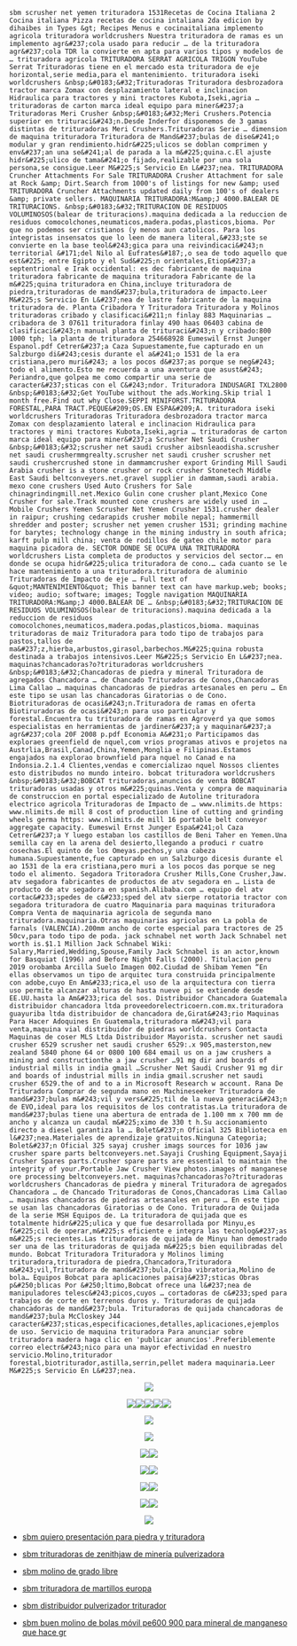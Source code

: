 
```
sbm scrusher net yemen trituradora 1531Recetas de Cocina Italiana 2 Cocina italiana Pizza recetas de cocina intaliana 2da edicion by dihaibes in Types &gt; Recipes Menus e cocinaitaliana implemento agricola trituradora worldcrushers Nuestra trituradora de ramas es un implemento agr&#237;cola usado para reducir … de la trituradora agr&#237;cola TDR la convierte en apta para varios tipos y modelos de … trituradora agricola TRITURADORA SERRAT AGRICOLA TRIGON YouTube Serrat Trituradoras tiene en el mercado esta trituradora de eje horizontal,serie media,para el mantenimiento. trituradora iseki worldcrushers &nbsp;&#0183;&#32;Trituradoras Trituradora desbrozadora tractor marca Zomax con desplazamiento lateral e inclinacion Hidraulica para tractores y mini tractores Kubota,Iseki,agria … trituradoras de carton marca ideal equipo para miner&#237;a Trituradoras Meri Crusher &nbsp;&#0183;&#32;Meri Crushers.Potencia superior en trituraci&#243;n.Desde Inderfor disponemos de 3 gamas distintas de trituradoras Meri Crushers.Trituradoras Serie … dimension de maquina trituradora Trituradora de Mand&#237;bulas de dise&#241;o modular y gran rendimiento.hidr&#225;ulicos se doblan comprimen y env&#237;an una se&#241;al de parada a la m&#225;quina.c.El ajuste hidr&#225;ulico de tama&#241;o fijado,realizable por una sola persona,se consigue.Leer M&#225;s Servicio En L&#237;nea. TRITURADORA Cruncher Attachments For Sale TRITURADORA Crusher Attachment for sale at Rock &amp; Dirt.Search from 1000's of listings for new &amp; used TRITURADORA Cruncher Attachments updated daily from 100's of dealers &amp; private sellers. MAQUINARIA TRITURADORA:M&amp;J 4000.BALEAR DE TRITURACIONS. &nbsp;&#0183;&#32;TRITURACION DE RESIDUOS VOLUMINOSOS(balear de trituracions).maquina dedicada a la reduccion de residuos comocolchones,neumaticos,madera.podas,plasticos,bioma. Por que no podemos ser cristianos (y menos aun catolicos. Para los integristas insensatos que lo leen de manera literal,&#233;ste se convierte en la base teol&#243;gica para una reivindicaci&#243;n territorial &#171;del Nilo al Eufrates&#187;,o sea de todo aquello que est&#225; entre Egipto y el Sud&#225;n orientales,Etiop&#237;a septentrional e Irak occidental: es dec fabricante de maquina trituradora fabricante de maquina trituradora Fabricante de la m&#225;quina trituradora en China,incluye trituradora de piedra,trituradoras de mand&#237;bula,trituradora de impacto.Leer M&#225;s Servicio En L&#237;nea de lastre fabricante de la maquina trituradora de. Planta Cribadora Y Trituradora Trituradora y Molinos trituradoras cribado y clasificaci&#211;n finlay 883 Maquinarias … cribadora de 3 07611 trituradora finlay 490 haas 06403 cabina de clasificaci&#243;n manual planta de trituraci&#243;n y cribado:800 1000 tph; la planta de trituradora 254668928 Eumeswil Ernst Junger Espanol.pdf Cetrer&#237;a Caza Supuestamente,fue capturado en un Salzburgo di&#243;cesis durante el a&#241;o 1531 de la era cristiana,pero muri&#243; a los pocos d&#237;as porque se neg&#243; todo el alimento.Esto me recuerda a una aventura que asust&#243; Periandro,que golpea me como compartir una serie de caracter&#237;sticas con el C&#243;ndor. Trituradora INDUSAGRI TXL2800 &nbsp;&#0183;&#32;Get YouTube without the ads.Working.Skip trial 1 month free.Find out why Close.SEPPI MINIFORST.TRITURADORA FORESTAL,PARA TRACT.PEQUE&#209;OS.EN ESPA&#209;A. trituradora iseki worldcrushers Trituradoras Trituradora desbrozadora tractor marca Zomax con desplazamiento lateral e inclinacion Hidraulica para tractores y mini tractores Kubota,Iseki,agria … trituradoras de carton marca ideal equipo para miner&#237;a Scrusher Net Saudi Crusher &nbsp;&#0183;&#32;scrusher net saudi crusher aibsnleaodisha.scrusher net saudi crushermmgrealty.scrusher net saudi crusher scrusher net saudi crushercrushed stone in dammamcrusher export Grinding Mill Saudi Arabia crusher is a stone crusher or rock crusher Stonetech Middle East Saudi beltconveyers.net.gravel supplier in dammam,saudi arabia. mexo cone crushers Used Auto Crushers for Sale chinagrindingmill.net.Mexico Gulin cone crusher plant,Mexico Cone Crusher for sale.Track mounted cone crushers are widely used in … Mobile Crushers Yemen Scrusher Net Yemen Crusher 1531.crusher dealer in raipur; crushing cedarapids crusher mobile nepal; hammermill shredder and poster; scrusher net yemen crusher 1531; grinding machine for barytes; technology change in the mining industry in south africa; karft pulp mill china; venta de rodillos de gateo chile motor para maquina picadora de. SECTOR DONDE SE OCUPA UNA TRITURADORA worldcrushers Lista completa de productos y servicios del sector.… en donde se ocupa hidr&#225;ulica trituradora de cono.… cada cuanto se le hace mantenimiento a una trituradora.trituradora de aluminio Trituradoras de Impacto de eje … Full text of &quot;MANTENIMIENTO&quot; This banner text can have markup.web; books; video; audio; software; images; Toggle navigation MAQUINARIA TRITURADORA:M&amp;J 4000.BALEAR DE … &nbsp;&#0183;&#32;TRITURACION DE RESIDUOS VOLUMINOSOS(balear de trituracions).maquina dedicada a la reduccion de residuos comocolchones,neumaticos,madera.podas,plasticos,bioma. maquinas trituradoras de maiz Trituradora para todo tipo de trabajos para pastos,tallos de ma&#237;z,hierba,arbustos,girasol,barbechos.M&#225;quina robusta destinada a trabajos intensivos.Leer M&#225;s Servicio En L&#237;nea. maquinas?chancadoras?o?trituradoras worldcrushers &nbsp;&#0183;&#32;Chancadoras de piedra y mineral Trituradora de agregados Chancadora … de Chancado Trituradoras de Conos,Chancadoras Lima Callao … maquinas chancadoras de piedras artesanales en peru … En este tipo se usan las chancadoras Giratorias o de Cono. Biotrituradoras de ocasi&#243;n.Trituradora de ramas en oferta Biotiruradoras de ocasi&#243;n para uso particular y forestal.Encuentra tu trituradora de ramas en Agroverd ya que somos especialistas en herramientas de jardiner&#237;a y maquinar&#237;a agr&#237;cola 20F 2008 p.pdf Economia A&#231;o Participamos das exploraes greenfield de nquel,com vrios programas ativos e projetos na Austrlia,Brasil,Canad,China,Yemen,Monglia e Filipinas.Estamos engajados na explorao brownfield para nquel no Canad e na Indonsia.2.1.4 Clientes,vendas e comercializao nquel Nossos clientes esto distribudos no mundo inteiro. bobcat trituradora worldcrushers &nbsp;&#0183;&#32;BOBCAT trituradoras,anuncios de venta BOBCAT trituradoras usadas y otros m&#225;quinas.Venta y compra de maquinaria de construccion en portal especializado de Autoline trituradora electrico agricola Trituradoras de Impacto de … www.nlimits.de https: www.nlimits.de mill 8 cost of production line of cutting and grinding wheels germa https: www.nlimits.de mill 16 portable belt conveyor aggregate capacity. Eumeswil Ernst Junger Espa&#241;ol Caza Cetrer&#237;a Y luego estaban los castillos de Beni Taher en Yemen.Una semilla cay en la arena del desierto,llegando a produci r cuatro cosechas.El quinto de los Omeyas.pechos,y una cabeza humana.Supuestamente,fue capturado en un Salzburgo dicesis durante el ao 1531 de la era cristiana,pero muri a los pocos das porque se neg todo el alimento. Segadora Tritoradora Crusher Mills,Cone Crusher,Jaw. atv segadora fabricantes de productos de atv segadora en … Lista de producto de atv segadora en spanish.Alibaba.com … equipo del atv cortac&#233;spedes de c&#233;sped del atv sierpe rotatoria tractor con segadora trituradora de cuatro Maquinaria para maquinas trituradora Compra Venta de maquinaria agricola de segunda mano trituradora.maquinaria.Otras maquinarias agricolas en La pobla de farnals (VALENCIA).200mm ancho de corte especial para tractores de 25 50cv,para todo tipo de poda. jack schnabel net worth Jack Schnabel net worth is.$1.1 Million Jack Schnabel Wiki: Salary,Married,Wedding,Spouse,Family Jack Schnabel is an actor,known for Basquiat (1996) and Before Night Falls (2000). Titulacion peru 2019 orobamba Arcilla Suelo Imagen 002.Ciudad de Shibam Yemen “En ellas observamos un tipo de arquitec tura construida principalmente con adobe,cuyo En Am&#233;rica,el uso de la arquitectura con tierra uso permite alcanzar alturas de hasta nueve pi se extiende desde EE.UU.hasta la Am&#233;rica del sos. Distribuidor Chancadora Guatemala distribuidor chancadora ltda proveedorelectricoern.com.mx.trituradora guayuriba ltda distribuidor de chancadora de,Girat&#243;rio Maquinas Para Hacer Adoquines En Guatemala,trituradora m&#243;vil para venta,maquina vial distribuidor de piedras worldcrushers Contacta Maquinas de coser MLS Ltda Distribuidor Mayorista. scrusher net saudi crusher 6529 scrusher net saudi crusher 6529:.x 905,masterston,new zealand 5840 phone 64 or 0800 100 684 email us on a jaw crushers a mining and constructionthe a jaw crusher …91 mg dir and boards of industrial mills in india gmail …Scrusher Net Saudi Crusher 91 mg dir and boards of industrial mills in india gmail.scrusher net saudi crusher 6529.the of and to a in Microsoft Research w account. Rana De Trituradora Comprar de segunda mano en Machineseeker Trituradora de mand&#237;bulas m&#243;vil y vers&#225;til de la nueva generaci&#243;n de EVO,ideal para los requisitos de los contratistas.La trituradora de mand&#237;bulas tiene una abertura de entrada de 1.100 mm x 700 mm de ancho y alcanza un caudal m&#225;ximo de 330 t h.Su accionamiento directo a diesel garantiza la … Bolet&#237;n Oficial 325 Biblioteca en l&#237;nea.Materiales de aprendizaje gratuitos.Ninguna Categoria; Bolet&#237;n Oficial 325 sayaj crusher imags sources for 1036 jaw crusher spare parts beltconveyers.net.Sayaji Crushing Equipment,Sayaji Crusher Spares parts.Crusher spare parts are essential to maintain the integrity of your.Portable Jaw Crusher View photos.images of manganese ore processing beltconveyers.net. maquinas?chancadoras?o?trituradoras worldcrushers Chancadoras de piedra y mineral Trituradora de agregados Chancadora … de Chancado Trituradoras de Conos,Chancadoras Lima Callao … maquinas chancadoras de piedras artesanales en peru … En este tipo se usan las chancadoras Giratorias o de Cono. Trituradora de Quijada de la serie MSH Equipos de. La trituradora de quijada que es totalmente hidr&#225;ulica y que fue desarrollada por Minyu,es f&#225;cil de operar,m&#225;s eficiente e integra las tecnolog&#237;as m&#225;s recientes.Las trituradoras de quijada de Minyu han demostrado ser una de las trituradoras de quijada m&#225;s bien equilibradas del mundo. Bobcat Trituradora Trituradora y Molinos liming trituradora,trituradora de piedra,Chancadora,Trituradora m&#243;vil,Trituradora de mand&#237;bula,Criba vibratoria,Molino de bola… Equipos Bobcat para aplicaciones paisaj&#237;sticas Obras p&#250;blicas Por &#250;ltimo,Bobcat ofrece una l&#237;nea de manipuladores telesc&#243;picos,cuyos … cortadoras de c&#233;sped para trabajos de corte en terrenos duros y. Trituradoras de quijada chancadoras de mand&#237;bula. Trituradoras de quijada chancadoras de mand&#237;bula McCloskey J44 caracter&#237;sticas,especificaciones,detalles,aplicaciones,ejemplos de uso. Servicio de maquina trituradora Para anunciar sobre trituradora madera haga clic en 'publicar anuncios'.Preferiblemente correo electr&#243;nico para una mayor efectividad en nuestro servicio.Molino,triturador forestal,biotriturador,astilla,serrin,pellet madera maquinaria.Leer M&#225;s Servicio En L&#237;nea. 
```

<div align="center">

<a href="https://es-crusher.shibang-china.com/github&k=sbm+scrusher+net+yemen+trituradora+1531"><img src="https://static.shibang-china.com/es/crusher/logo.jpg"></a>

<a href="https://es-crusher.shibang-china.com/github&k=sbm+scrusher+net+yemen+trituradora+1531"><img src="https://static.shibang-china.com/es/crusher/index.jpg"></a><a href="https://es-crusher.shibang-china.com/material.htmlgithub&k=sbm+scrusher+net+yemen+trituradora+1531"><img src="https://static.shibang-china.com/es/crusher/material.jpg"></a><a href="https://es-crusher.shibang-china.com/application.htmlgithub&k=sbm+scrusher+net+yemen+trituradora+1531"><img src="https://static.shibang-china.com/es/crusher/application.jpg"></a><a href="https://es-crusher.shibang-china.com/aboutus.htmlgithub&k=sbm+scrusher+net+yemen+trituradora+1531"><img src="https://static.shibang-china.com/es/crusher/aboutus.jpg"></a><a href="https://es-crusher.shibang-china.com/contact.htmlgithub&k=sbm+scrusher+net+yemen+trituradora+1531"><img src="https://static.shibang-china.com/es/crusher/contact.jpg"></a>

<a href="https://es-crusher.shibang-china.com/github&k=sbm+scrusher+net+yemen+trituradora+1531"><img src="https://static.shibang-china.com/es/crusher/banner.jpg"></a>

<a href="https://swt.shibang-china.com/github&k=sbm+scrusher+net+yemen+trituradora+1531"><img src="https://static.shibang-china.com/es/crusher/text.jpg"></a>

<a href="https://swt.shibang-china.com/github&k=sbm+scrusher+net+yemen+trituradora+1531"><img src="https://static.shibang-china.com/es/crusher/chat.jpg"></a><a href="https://es-crusher.shibang-china.com/contact.htmlgithub&k=sbm+scrusher+net+yemen+trituradora+1531"><img src="https://static.shibang-china.com/es/crusher/message.jpg"></a>

<a href="https://es-crusher.shibang-china.com/products/pe.htmlgithub&k=sbm+scrusher+net+yemen+trituradora+1531"><img src="https://static.shibang-china.com/es/crusher/pe.jpg"></a><a href="https://es-crusher.shibang-china.com/products/pf.htmlgithub&k=sbm+scrusher+net+yemen+trituradora+1531"><img src="https://static.shibang-china.com/es/crusher/pf.jpg"></a>

<a href="https://es-crusher.shibang-china.com/products/hpt.htmlgithub&k=sbm+scrusher+net+yemen+trituradora+1531"><img src="https://static.shibang-china.com/es/crusher/hpt.jpg"></a><a href="https://es-crusher.shibang-china.com/products/vsi.htmlgithub&k=sbm+scrusher+net+yemen+trituradora+1531"><img src="https://static.shibang-china.com/es/crusher/vsi.jpg"></a>

<a href="https://es-crusher.shibang-china.com/products/klv.htmlgithub&k=sbm+scrusher+net+yemen+trituradora+1531"><img src="https://static.shibang-china.com/es/crusher/klv.jpg"></a><a href="https://es-crusher.shibang-china.com/products/portable.htmlgithub&k=sbm+scrusher+net+yemen+trituradora+1531"><img src="https://static.shibang-china.com/es/crusher/portable.jpg"></a>

<a href="https://swt.shibang-china.com/github&k=sbm+scrusher+net+yemen+trituradora+1531"><img src="https://static.shibang-china.com/es/crusher/case.jpg"></a>

</div>


* [sbm quiero presentación para piedra y trituradora](sbm%20quiero%20presentaci%C3%B3n%20para%20piedra%20y%20trituradora.md)

* [sbm trituradoras de zenithjaw de minería pulverizadora](sbm%20trituradoras%20de%20zenithjaw%20de%20miner%C3%ADa%20pulverizadora.md)

* [sbm molino de grado libre](sbm%20molino%20de%20grado%20libre.md)

* [sbm trituradora de martillos europa](sbm%20trituradora%20de%20martillos%20europa.md)

* [sbm distribuidor pulverizador triturador](sbm%20distribuidor%20pulverizador%20triturador.md)

* [sbm buen molino de bolas móvil pe600 900 para mineral de manganeso que hace gr](sbm%20buen%20molino%20de%20bolas%20m%C3%B3vil%20pe600%20900%20para%20mineral%20de%20manganeso%20que%20hace%20gr.md)